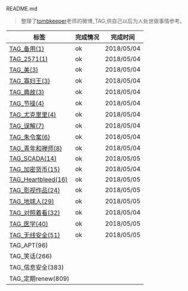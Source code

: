 README.md

>整理了[tombkeeper](https://weibo.com/101174?refer_flag=1005055015_)老师的微博_TAG,供自己以后为人处世做事情参考。 



| 标签                                        | 完成情况 | 完成时间   |
| ------------------------------------------- | -------- | ---------- |
| [TAG_备用(1)](TAG_备用(1).md)               | ok       | 2018/05/04 |
| [TAG_2571(1)](TAG_2571(1).md)               | ok       | 2018/05/04 |
| [TAG_美(3)](TAG_美(3).md)                   | ok       | 2018/05/04 |
| [TAG_寡妇王(3)](TAG_寡妇王(3).md)           | ok       | 2018/05/04 |
| [TAG_典故(3)](TAG_典故(3).md)               | ok       | 2018/05/04 |
| [TAG_节操(4)](TAG_节操(4).md)               | ok       | 2018/05/04 |
| [TAG_尤克里里(4)](TAG_尤克里里(4).md)       | ok       | 2018/05/04 |
| [TAG_误解(7)](TAG_误解(7).md)               | ok       | 2018/05/04 |
| [TAG_朱令案(6)](TAG_朱令案(6).md)           | ok       | 2018/05/04 |
| [TAG_青年和禅师(8)](TAG_青年和禅师(8).md)   | ok       | 2018/05/04 |
| [TAG_SCADA(14)](TAG_SCADA(14).md)           | ok       | 2018/05/05 |
| [TAG_加密货币(15)](TAG_加密货币(15).md)     | ok       | 2018/05/04 |
| [TAG_Heartbleed(16)](TAG_Heartbleed(16).md) | ok       | 2018/05/05 |
| [TAG_影视作品(24)](TAG_影视作品(24).md)     | ok       | 2018/05/05 |
| [TAG_地球人(29)](TAG_地球人(29).md)         | ok       | 2018/05/05 |
| [TAG_对照着看(32)](TAG_对照着看(32).md)     | ok       | 2018/05/04 |
| [TAG_医学(40)](TAG_医学(40).md)             | ok       | 2018/05/05 |
| [TAG_无线安全(51)](TAG_无线安全(51).md)     | ok       | 2018/05/05 |
| TAG_APT(96)[]()                             |          |            |
| TAG_笑话(266) []()                          |          |            |
| TAG_信息安全(383)[]()                       |          |            |
| TAG_定期renew(809)[]()                      |          |            |

